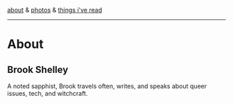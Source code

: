 [about](about.md) & [photos](http://vsco.co/brookshelley/images/1) & [things i've read](books.md)

---

# About

## Brook Shelley
A noted sapphist, Brook travels often, writes, and speaks about queer issues, tech, and witchcraft.
